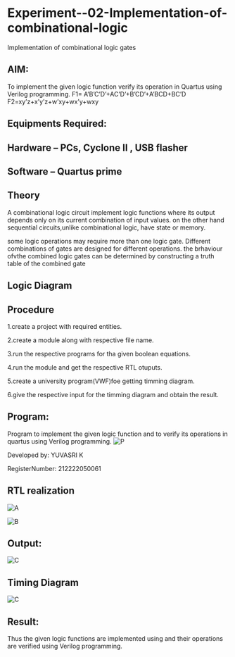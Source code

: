 # Experiment--02-Implementation-of-combinational-logic
Implementation of combinational logic gates
 
## AIM:
To implement the given logic function verify its operation in Quartus using Verilog programming.
 F1= A’B’C’D’+AC’D’+B’CD’+A’BCD+BC’D
F2=xy’z+x’y’z+w’xy+wx’y+wxy
 
 
 
## Equipments Required:
## Hardware – PCs, Cyclone II , USB flasher
## Software – Quartus prime


## Theory

A combinational logic circuit implement logic functions where its output depends only on its current combination of input values. on the other hand sequential circuits,unlike combinational logic, have state or memory. 

some logic operations may require more than one logic gate. Different combinations of gates are designed for different operations. the brhaviour ofvthe combined logic gates can be determined by constructing a truth table of the combined gate
 

## Logic Diagram


## Procedure

1.create a project with required entities. 

2.create a module along with respective file name. 

3.run the respective programs for tha given boolean equations. 

4.run the module and get the respective RTL otuputs. 

5.create a university program(VWF)foe getting timming diagram. 

6.give the respective input for the timming diagram and obtain the result. 


## Program:

Program to implement the given logic function and to verify its operations in quartus using Verilog programming.
![P](https://user-images.githubusercontent.com/129949620/234520390-ee996021-22b9-49d2-8658-99a90d107c32.jpg)





Developed by: YUVASRI K



RegisterNumber: 212222050061



## RTL realization
![A](https://user-images.githubusercontent.com/129949620/234521463-d25ffb17-7c05-4159-b361-3c7f8195131f.jpg)

![B](https://user-images.githubusercontent.com/129949620/234522099-e8a64ce2-6c69-4d0e-8b18-d0fa3633820f.jpg)





## Output:

![C](https://user-images.githubusercontent.com/129949620/234522530-11bb7536-d5a2-4900-b2cb-17fd0007ab51.jpg)


## Timing Diagram

![C](https://user-images.githubusercontent.com/129949620/234522440-54c77bd6-a46c-4738-a099-77919bd9b7ec.jpg)


## Result:
Thus the given logic functions are implemented using  and their operations are verified using Verilog programming.
